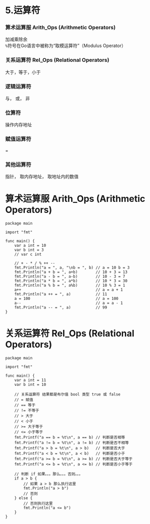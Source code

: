 # 5.运算符
### 算术运算服 Arith_Ops (Arithmetic Operators)
加减乘除余  
`%`符号在Go语言中被称为“取模运算符”（Modulus Operator）
### 关系运算符 Rel_Ops (Relational Operators)
大于，等于，小于
### 逻辑运算符
与， 或， 非
### 位算符
操作内存地址
### 赋值运算符
=
### 其他运算符
指针， 取内存地址， 取地址内的数值

# 算术运算服 Arith_Ops (Arithmetic Operators)
```
package main

import "fmt"

func main() {
	var a int = 10
	var b int = 3
	// var c int

	// + - * / % ++ --
	fmt.Println("a = ", a, "\nb = ", b) // a = 10 b = 3
	fmt.Println("a + b = ", a+b)        // 10 + 3 = 13
	fmt.Println("a - b = ", a-b)        // 10 - 3 = 7
	fmt.Println("a * b = ", a*b)        // 10 * 3 = 30
	fmt.Println("a % b = ", a%b)        // 10 % 3 = 1
	a++                                 // a = a + 1
	fmt.Println("a ++ = ", a)           // 11
	a = 100                             // a = 100
	a--                                 // a = a - 1
	fmt.Println("a -- = ", a)           // 99
}
```

# 关系运算符 Rel_Ops (Relational Operators)
```
package main

import "fmt"

func main() {
	var a int = 11
	var b int = 10

	// 关系运算符 结果都是布尔值 bool 类型 true 或 false
	// = 赋值
	// == 等于
	// != 不等于
	// > 大于
	// < 小于
	// >= 大于等于
	// <= 小于等于
	fmt.Printf("a == b = %t\n", a == b) // 判断是否相等
	fmt.Printf("a != b = %t\n", a != b) // 判断是否不相等
	fmt.Printf("a > b = %t\n", a > b)   // 判断是否大于
	fmt.Printf("a < b = %t\n", a < b)   // 判断是否小于
	fmt.Printf("a >= b = %t\n", a >= b) // 判断是否大于等于
	fmt.Printf("a <= b = %t\n", a <= b) // 判断是否小于等于

	// 判断 if 如果。。。那么。。。否则。。。
	if a > b {
		// 如果 a > b 那么执行这里
		fmt.Println("a > b")
		// 否则
	} else {
		// 否则执行这里
		fmt.Println("a <= b")
	}
}
```













